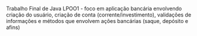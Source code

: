 Trabalho Final de Java LPOO1 - foco em aplicação bancária envolvendo criação do usuário, criação de conta (corrente/investimento), validações de informações e métodos que envolvem ações bancárias (saque, depósito e afins)
